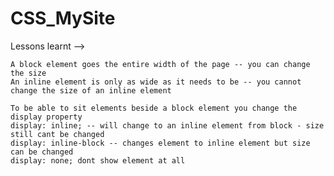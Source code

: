 # CSS_MySite


Lessons learnt --> 
    
    A block element goes the entire width of the page -- you can change the size
    An inline element is only as wide as it needs to be -- you cannot change the size of an inline element

    To be able to sit elements beside a block element you change the display property
    display: inline; -- will change to an inline element from block - size still cant be changed
    display: inline-block -- changes element to inline element but size can be changed
    display: none; dont show element at all
